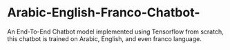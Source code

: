 # Arabic-English-Franco-Chatbot-
An End-To-End Chatbot model implemented using Tensorflow from scratch, this chatbot is trained on Arabic, English, and even franco language.
